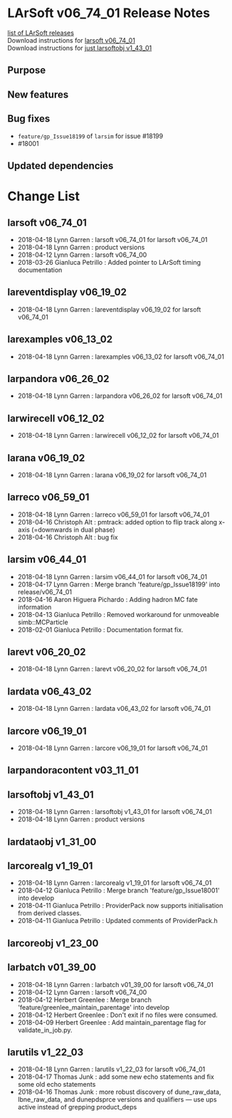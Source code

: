 # LArSoft v06_74_01 Release Notes



[list of LArSoft releases](LArSoft_release_list)  
Download instructions for [larsoft v06_74_01](https://scisoft.fnal.gov/scisoft/bundles/larsoft/v06_74_01/larsoft-v06_74_01.html)  
Download instructions for [just larsoftobj v1_43_01](https://scisoft.fnal.gov/scisoft/bundles/larsoftobj/v1_43_01/larsoftobj-v1_43_01.html)

## Purpose

## New features

## Bug fixes

-   `feature/gp_Issue18199` of `larsim` for issue \#18199
-   \#18001

## Updated dependencies

# Change List

## larsoft v06_74_01

-   2018-04-18 Lynn Garren : larsoft v06_74_01 for larsoft v06_74_01
-   2018-04-18 Lynn Garren : product versions
-   2018-04-12 Lynn Garren : larsoft v06_74_00
-   2018-03-26 Gianluca Petrillo : Added pointer to LArSoft timing documentation

## lareventdisplay v06_19_02

-   2018-04-18 Lynn Garren : lareventdisplay v06_19_02 for larsoft v06_74_01

## larexamples v06_13_02

-   2018-04-18 Lynn Garren : larexamples v06_13_02 for larsoft v06_74_01

## larpandora v06_26_02

-   2018-04-18 Lynn Garren : larpandora v06_26_02 for larsoft v06_74_01

## larwirecell v06_12_02

-   2018-04-18 Lynn Garren : larwirecell v06_12_02 for larsoft v06_74_01

## larana v06_19_02

-   2018-04-18 Lynn Garren : larana v06_19_02 for larsoft v06_74_01

## larreco v06_59_01

-   2018-04-18 Lynn Garren : larreco v06_59_01 for larsoft v06_74_01
-   2018-04-16 Christoph Alt : pmtrack: added option to flip track along x-axis (=downwards in dual phase)
-   2018-04-16 Christoph Alt : bug fix

## larsim v06_44_01

-   2018-04-18 Lynn Garren : larsim v06_44_01 for larsoft v06_74_01
-   2018-04-17 Lynn Garren : Merge branch 'feature/gp_Issue18199' into release/v06_74_01
-   2018-04-16 Aaron Higuera Pichardo : Adding hadron MC fate information
-   2018-04-13 Gianluca Petrillo : Removed workaround for unmoveable simb::MCParticle
-   2018-02-01 Gianluca Petrillo : Documentation format fix.

## larevt v06_20_02

-   2018-04-18 Lynn Garren : larevt v06_20_02 for larsoft v06_74_01

## lardata v06_43_02

-   2018-04-18 Lynn Garren : lardata v06_43_02 for larsoft v06_74_01

## larcore v06_19_01

-   2018-04-18 Lynn Garren : larcore v06_19_01 for larsoft v06_74_01

## larpandoracontent v03_11_01

## larsoftobj v1_43_01

-   2018-04-18 Lynn Garren : larsoftobj v1_43_01 for larsoft v06_74_01
-   2018-04-18 Lynn Garren : product versions

## lardataobj v1_31_00

## larcorealg v1_19_01

-   2018-04-18 Lynn Garren : larcorealg v1_19_01 for larsoft v06_74_01
-   2018-04-12 Gianluca Petrillo : Merge branch 'feature/gp_Issue18001' into develop
-   2018-04-11 Gianluca Petrillo : ProviderPack now supports initialisation from derived classes.
-   2018-04-11 Gianluca Petrillo : Updated comments of ProviderPack.h

## larcoreobj v1_23_00

## larbatch v01_39_00

-   2018-04-18 Lynn Garren : larbatch v01_39_00 for larsoft v06_74_01
-   2018-04-12 Lynn Garren : larsoft v06_74_00
-   2018-04-12 Herbert Greenlee : Merge branch 'feature/greenlee_maintain_parentage' into develop
-   2018-04-12 Herbert Greenlee : Don't exit if no files were consumed.
-   2018-04-09 Herbert Greenlee : Add maintain_parentage flag for validate_in_job.py.

## larutils v1_22_03

-   2018-04-18 Lynn Garren : larutils v1_22_03 for larsoft v06_74_01
-   2018-04-17 Thomas Junk : add some new echo statements and fix some old echo statements
-   2018-04-16 Thomas Junk : more robust discovery of dune_raw_data, lbne_raw_data, and dunepdsprce versions and qualifiers — use ups active instead of grepping product_deps

